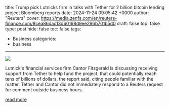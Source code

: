title: Trump pick Lutnicks firm in talks with Tether for 2 billion bitcoin lending project Bloomberg reports
date: 2024-11-24 09:05:42 +0000
author: "Reuters"
cover: https://media.zenfs.com/en/reuters-finance.com/8cea86dac13d60198d9ee296b701b5d0
draft: false
top: false
type: post
hide: false
toc: false
tags:
  - Business
categories:
  - business
---

![](https://media.zenfs.com/en/reuters-finance.com/8cea86dac13d60198d9ee296b701b5d0)

Lutnick's financial services firm Cantor Fitzgerald is discussing receiving support from Tether to help fund the project, that could potentially reach tens of billions of dollars, the report said, citing people familiar with the matter. Tether and Cantor did not immediately respond to a Reuters request for comment outside business hours.

[read more](https://finance.yahoo.com/news/trump-pick-lutnicks-firm-talks-090542052.html)
